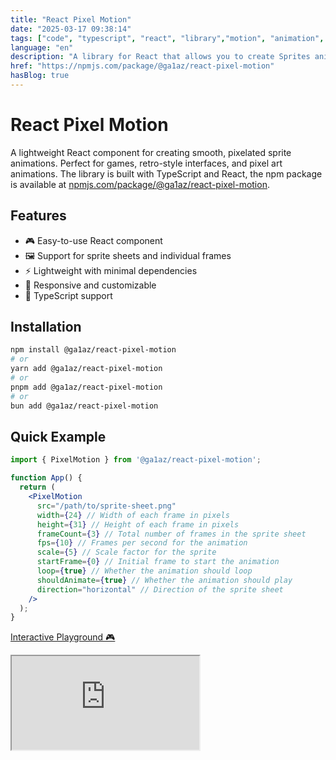 ```yaml
---
title: "React Pixel Motion"
date: "2025-03-17 09:38:14"
tags: ["code", "typescript", "react", "library","motion", "animation", "Sprite Animation"]
language: "en"
description: "A library for React that allows you to create Sprites animations."
href: "https://npmjs.com/package/@ga1az/react-pixel-motion"
hasBlog: true
---
```


# React Pixel Motion

<div class="mb-10">
  A lightweight React component for creating smooth, pixelated sprite animations. Perfect for games, retro-style interfaces, and pixel art animations. The library is built with TypeScript and React, the npm package is available at <a href="https://npmjs.com/package/@ga1az/react-pixel-motion" class="font-bold underline">npmjs.com/package/@ga1az/react-pixel-motion</a>.
</div>

## Features

- 🎮 Easy-to-use React component
- 🖼️ Support for sprite sheets and individual frames
- ⚡ Lightweight with minimal dependencies
- 📱 Responsive and customizable
- 🧩 TypeScript support

## Installation

```bash
npm install @ga1az/react-pixel-motion
# or
yarn add @ga1az/react-pixel-motion
# or
pnpm add @ga1az/react-pixel-motion
# or
bun add @ga1az/react-pixel-motion
```

## Quick Example

```jsx
import { PixelMotion } from '@ga1az/react-pixel-motion';

function App() {
  return (
    <PixelMotion
      src="/path/to/sprite-sheet.png"
      width={24} // Width of each frame in pixels
      height={31} // Height of each frame in pixels
      frameCount={3} // Total number of frames in the sprite sheet
      fps={10} // Frames per second for the animation
      scale={5} // Scale factor for the sprite
      startFrame={0} // Initial frame to start the animation
      loop={true} // Whether the animation should loop
      shouldAnimate={true} // Whether the animation should play
      direction="horizontal" // Direction of the sprite sheet
    />
  );
}
```

[Interactive Playground 🎮](https://react-pixel-motion.ga1az.com/)

<div class="mt-2 border rounded-lg overflow-hidden">
  <iframe src="https://react-pixel-motion.ga1az.com/" class="w-full h-[800px] rounded-lg" />
</div>